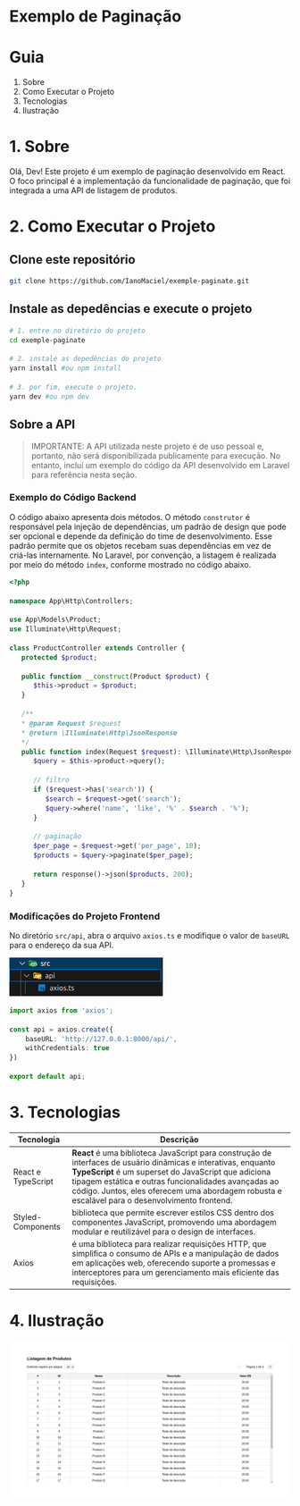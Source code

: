 # Exemplo de Paginação
# Guia
1. Sobre
2. Como Executar o Projeto
3. Tecnologias
4. Ilustração

# 1. Sobre
Olá, Dev! Este projeto é um exemplo de paginação desenvolvido em React. O foco principal é a implementação da funcionalidade de paginação, que foi integrada a uma API de listagem de produtos.

# 2. Como Executar o Projeto
## Clone este repositório

```bash
git clone https://github.com/IanoMaciel/exemple-paginate.git
```

## Instale as depedências e execute o projeto

```bash
# 1. entre no diretório do projeto
cd exemple-paginate 

# 2. instale as depedências do projeto
yarn install #ou npm install

# 3. por fim, execute o projeto.
yarn dev #ou npm dev
```

## Sobre a API

> IMPORTANTE: A API utilizada neste projeto é de uso pessoal e, portanto, não será disponibilizada publicamente para execução. No entanto, incluí um exemplo do código da API desenvolvido em Laravel para referência nesta seção.

### Exemplo do Código Backend

O código abaixo apresenta dois métodos. O método `construtor` é responsável pela injeção de dependências, um padrão de design que pode ser opcional e depende da definição do time de desenvolvimento. Esse padrão permite que os objetos recebam suas dependências em vez de criá-las internamente. No Laravel, por convenção, a listagem é realizada por meio do método `index`, conforme mostrado no código abaixo.

```php
<?php

namespace App\Http\Controllers;

use App\Models\Product;
use Illuminate\Http\Request;

class ProductController extends Controller {
   protected $product;

   public function __construct(Product $product) {
      $this->product = $product;
   }

   /**
   * @param Request $request
   * @return \Illuminate\Http\JsonResponse
   */
   public function index(Request $request): \Illuminate\Http\JsonResponse {
      $query = $this->product->query();

      // filtro
      if ($request->has('search')) {
         $search = $request->get('search');
         $query->where('name', 'like', '%' . $search . '%');
      }
      
      // paginação
      $per_page = $request->get('per_page', 10);
      $products = $query->paginate($per_page);

      return response()->json($products, 200);
   }
}
```

### Modificações do Projeto Frontend

No diretório `src/api`, abra o arquivo `axios.ts` e modifique o valor de `baseURL` para o endereço da sua API.

![alt text](image-1.png)

```typescript
import axios from 'axios';

const api = axios.create({
    baseURL: 'http://127.0.0.1:8000/api/',
    withCredentials: true
})

export default api;
```

# 3. Tecnologias

| Tecnologia         | Descrição                                                               |
|--------------------|-------------------------------------------------------------------------|
| React e TypeScript | **React** é uma biblioteca JavaScript para construção de interfaces de usuário dinâmicas e interativas, enquanto **TypeScript** é um superset do JavaScript que adiciona tipagem estática e outras funcionalidades avançadas ao código. Juntos, eles oferecem uma abordagem robusta e escalável para o desenvolvimento frontend. |
| Styled-Components | biblioteca que permite escrever estilos CSS dentro dos componentes JavaScript, promovendo uma abordagem modular e reutilizável para o design de interfaces. |
| Axios              | é uma biblioteca para realizar requisições HTTP, que simplifica o consumo de APIs e a manipulação de dados em aplicações web, oferecendo suporte a promessas e interceptores para um gerenciamento mais eficiente das requisições. |

# 4. Ilustração

![alt text](image.png)
